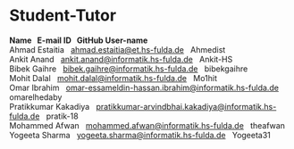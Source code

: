 # Student-Tutor
**Name &nbsp;                                    E-mail ID &nbsp;                                                                         GitHub User-name** <br>
Ahmad Estaitia &nbsp;                            ahmad.estaitia@et.hs-fulda.de    &nbsp;                                                 Ahmedist <br> 
Ankit Anand &nbsp;                               ankit.anand@informatik.hs-fulda.de  &nbsp;                                              Ankit-HS <br> 
Bibek Gaihre &nbsp;                              bibek.gaihre@informatik.hs-fulda.de &nbsp;                                              bibekgaihre <br>
Mohit Dalal  &nbsp;                              mohit.dalal@informatik.hs-fulda.de &nbsp;                                               Mo1hit <br>
Omar Ibrahim  &nbsp;                             omar-essameldin-hassan.ibrahim@informatik.hs-fulda.de &nbsp;                            omarelhedaby<br>
Pratikkumar Kakadiya &nbsp;                      pratikkumar-arvindbhai.kakadiya@informatik.hs-fulda.de  &nbsp;                          pratik-18 <br>
Mohammed Afwan    &nbsp;                         mohammed.afwan@informatik.hs-fulda.de    &nbsp;                                         theafwan <br>
Yogeeta Sharma    &nbsp;                         yogeeta.sharma@informatik.hs-fulda.de      &nbsp;                                       Yogeeta31 <br>
